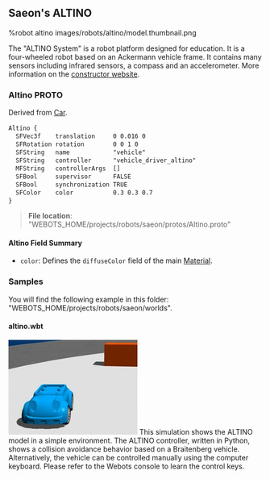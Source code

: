 ## Saeon's ALTINO

%robot altino images/robots/altino/model.thumbnail.png

The "ALTINO System" is a robot platform designed for education.
It is a four-wheeled robot based on an Ackermann vehicle frame.
It contains many sensors including infrared sensors, a compass and an accelerometer.
More information on the [constructor website](https://www.saeon-altino.com).

### Altino PROTO

Derived from [Car](../automobile/car.md).

```
Altino {
  SFVec3f    translation     0 0.016 0
  SFRotation rotation        0 0 1 0
  SFString   name            "vehicle"
  SFString   controller      "vehicle_driver_altino"
  MFString   controllerArgs  []
  SFBool     supervisor      FALSE
  SFBool     synchronization TRUE
  SFColor    color           0.3 0.3 0.7
}
```

> **File location**: "WEBOTS\_HOME/projects/robots/saeon/protos/Altino.proto"

#### Altino Field Summary

- `color`: Defines the `diffuseColor` field of the main [Material](../reference/material.md).

### Samples

You will find the following example in this folder: "WEBOTS\_HOME/projects/robots/saeon/worlds".

#### altino.wbt

![altino.wbt.png](images/robots/altino/altino.wbt.thumbnail.jpg) This simulation shows the ALTINO model in a simple environment.
The ALTINO controller, written in Python, shows a collision avoidance behavior based on a Braitenberg vehicle.
Alternatively, the vehicle can be controlled manually using the computer keyboard.
Please refer to the Webots console to learn the control keys.
